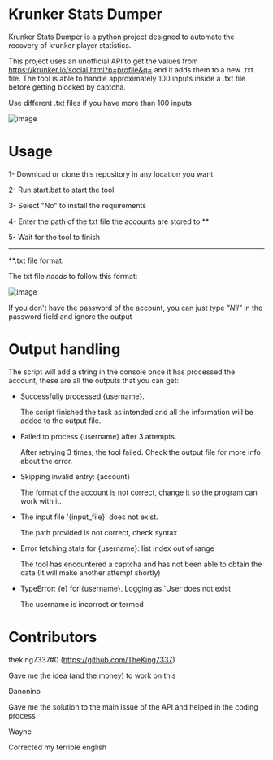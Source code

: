 # Krunker Stats Dumper
Krunker Stats Dumper is a python project designed to automate the recovery of krunker player statistics.

This project uses an unofficial API to get the values from https://krunker.io/social.html?p=profile&q= and it adds them to a new .txt file. The tool is able to handle approximately 100 inputs inside a .txt file before getting blocked by captcha. 

Use different .txt files if you have more than 100 inputs

![image](https://github.com/user-attachments/assets/99fb173c-a6e9-4685-b9d1-7857910cc90d)


# Usage 

1- Download or clone this repository in any location you want

2- Run start.bat to start the tool

3- Select "No" to install the requirements

4- Enter the path of the txt file the accounts are stored to **

5- Wait for the tool to finish

-----------------------------------
**.txt file format:

The txt file *needs* to follow this format:

![image](https://github.com/user-attachments/assets/ad84785d-0ada-4be4-9b3c-d3088ced6737)

If you don't have the password of the account, you can just type *"Nil"* in the password field and ignore the output

# Output handling

The script will add a string in the console once it has processed the account, these are all the outputs that you can get:

- Successfully processed {username}.

    The script finished the task as intended and all the information will be added to the output file.

- Failed to process {username} after 3 attempts.

    After retrying 3 times, the tool failed. Check the output file for more info about the error.
  
- Skipping invalid entry: {account}
  
    The format of the account is not correct, change it so the program can work with it.

- The input file '{input_file}' does not exist.

    The path provided is not correct, check syntax

- Error fetching stats for {username}: list index out of range

    The tool has encountered a captcha and has not been able to obtain the data (It will make another attempt shortly)
  
- TypeError: {e} for {username}. Logging as 'User does not exist

    The username is incorrect or termed

# Contributors
theking7337#0 (https://github.com/TheKing7337)

Gave me the idea (and the money) to work on this

Danonino

Gave me the solution to the main issue of the API and helped in the coding process

Wayne

Corrected my terrible english 







